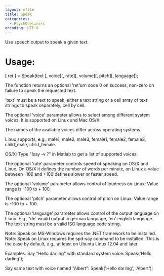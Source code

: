 ```yaml
---
layout: mfile
title: Speak
categories:
  - PsychOneliners
encoding: UTF-8
---
```


Use speech output to speak a given text.

# Usage:

[ ret ] = Speak(text [, voice][, rate][, volume][, pitch][, language]);

The function returns an optional 'ret'urn code 0 on success, non-zero
on failure to speak the requested text.

'text' must be a text to speak, either a text string or a cell array
of text strings to speak separately, cell by cell.

The optional 'voice' parameter allows to select among different system
voices. It is supported on Linux and Mac OS/X.

The names of the available voices differ across operating systems.

Linux supports, e.g., male1,  male2,  male3,  female1,  female2,
female3, child\_male, child\_female.

OS/X: Type "!say -v ?" in Matlab to get a list of supported voices.

The optional 'rate' parameter controls speed of speaking on OS/X and
Linux. On OS/X it defines the number of words per minute, on Linux a
value between -100 and +100 defines slower or faster speed.

The optional 'volume' parameter allows control of loudness on Linux:
Value range is -100 to + 100.

The optional 'pitch' parameter allows control of pitch on Linux:
Value range is -100 to + 100.

The optional 'language' parameter allows control of the output language
on Linux. E.g., 'de' would output in german language, 'en' english
language. The text string must be a valid ISO language code string.

Note: Speak on MS-Windows requires the .NET framework to be installed.
Note: Speak on Linux requires the spd-say command to be installed. This
is the case by default, e.g., at least on Ubuntu Linux 12.04 and later.

Examples:
Say "Hello darling" with standard system voice:
Speak('Hello darling');

Say same text with voice named "Albert":
Speak('Hello darling', 'Albert');
